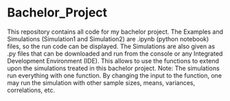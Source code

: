 # Bachelor_Project
This repository contains all code for my bachelor project.
The Examples and Simulations (Simulation1 and Simulation2) are .ipynb (python notebook) files, so the run code can be displayed.
The Simulations are also given as .py files that can be downloaded and run from the console or any Integrated Development Environment (IDE).
This allows to use the functions to extend upon the simulations treated in this bachelor project.
Note: The simulations run everything with one function. By changing the input to the function, one may run the simulation with other sample sizes, means, variances, correlations, etc.
